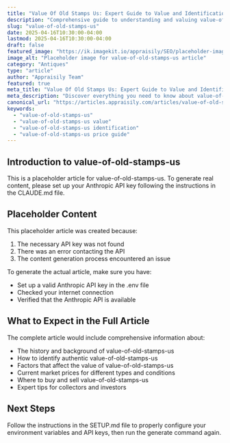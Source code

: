 ```yaml
---
title: "Value Of Old Stamps Us: Expert Guide to Value and Identification"
description: "Comprehensive guide to understanding and valuing value-of-old-stamps-us. Learn about identification, pricing factors, and where to sell."
slug: "value-of-old-stamps-us"
date: 2025-04-16T10:30:00-04:00
lastmod: 2025-04-16T10:30:00-04:00
draft: false
featured_image: "https://ik.imagekit.io/appraisily/SEO/placeholder-image.jpg"
image_alt: "Placeholder image for value-of-old-stamps-us article"
category: "Antiques"
type: "article"
author: "Appraisily Team"
featured: true
meta_title: "Value Of Old Stamps Us: Expert Guide to Value and Identification | Expert Guide"
meta_description: "Discover everything you need to know about value-of-old-stamps-us in this comprehensive guide. Expert tips on identification, valuation, and where to sell."
canonical_url: "https://articles.appraisily.com/articles/value-of-old-stamps-us"
keywords:
  - "value-of-old-stamps-us"
  - "value-of-old-stamps-us value"
  - "value-of-old-stamps-us identification"
  - "value-of-old-stamps-us price guide"
---
```


## Introduction to value-of-old-stamps-us

This is a placeholder article for value-of-old-stamps-us. To generate real content, please set up your Anthropic API key following the instructions in the CLAUDE.md file.

## Placeholder Content

This placeholder article was created because:

1. The necessary API key was not found
2. There was an error contacting the API
3. The content generation process encountered an issue

To generate the actual article, make sure you have:

- Set up a valid Anthropic API key in the .env file
- Checked your internet connection
- Verified that the Anthropic API is available

## What to Expect in the Full Article

The complete article would include comprehensive information about:

- The history and background of value-of-old-stamps-us
- How to identify authentic value-of-old-stamps-us
- Factors that affect the value of value-of-old-stamps-us
- Current market prices for different types and conditions
- Where to buy and sell value-of-old-stamps-us
- Expert tips for collectors and investors

## Next Steps

Follow the instructions in the SETUP.md file to properly configure your environment variables and API keys, then run the generate command again.
